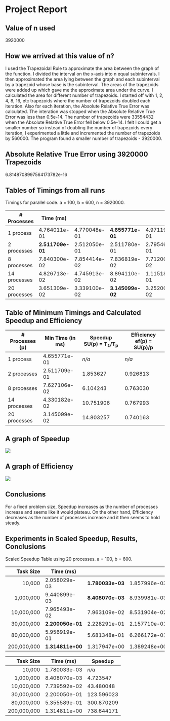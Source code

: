 # Project Report

## Value of n used
3920000

## How we arrived at this value of n?
I used the Trapezoidal Rule to approximate the area between the graph of the function. I divided the interval on the x-axis into n equal subintervals. I then approximated the area lying between the graph and each subinterval by a trapezoid whose base is the subinterval. The areas of the trapezoids were added up which gave me the approximate area under the curve. I calculated the area for different number of trapezoids. I started off with 1, 2, 4, 8, 16, etc trapezoids where the number of trapezoids doubled each iteration. Also for each iteration, the Absolute Relative True Error was calculated. The interation was stopped when the Absolute Relative True Error was less than 0.5e-14. The number of trapezoids were 33554432 when the Absolute Relative True Error fell below 0.5e-14. I felt I could get a smaller number so instead of doubling the number of trapezoids every iteration, I experimented a little and incremented the number of trapezoids by 560000. The program found a smaller number of trapezoids - 3920000.

## Absolute Relative True Error using 3920000 Trapezoids
6.8148708997564173782e-16

## Tables of Timings from all runs
Timings for parallel code. a = 100, b = 600, n = 3920000.

| \# Processes | Time (ms) |||||
|---|---|---|---|---|---|
| 1 process | 4.764011e-01 | 4.770048e-01 | **4.655771e-01** | 4.971199e-01 | 5.249851e-01 |
| 2 processes | **2.511709e-01** | 2.512050e-01 | 2.511780e-01 | 2.795460e-01 | 2.512329e-01 |
| 8 processes | 7.840300e-02 | 7.854414e-02 | 7.836819e-02 | 7.712007e-02 | **7.627106e-02** |
| 14 processes | 4.826713e-02 | 4.745913e-02 | 8.894110e-02 | 1.115181e-01 | **4.330182e-02** |
| 20 processes | 3.651309e-02 | 3.339100e-02 | **3.145099e-02** | 3.252006e-02 | 3.380013e-02 |


## Table of Minimum Timings and Calculated Speedup and Efficiency

| \# Processes (p) | Min Time (in ms) | Speedup SU(p) = T<sub>1</sub>/T<sub>p</sub> | Efficiency ef(p) = SU(p)/p |
|---|---|---|---|
| 1 process    | 4.655771e-01 | *n/a*     | *n/a* |
| 2 processes  | 2.511709e-01 |  1.853627 | 0.926813 |
| 8 processes  | 7.627106e-02 |  6.104243 | 0.763030 |
| 14 processes | 4.330182e-02 | 10.751906 | 0.767993 |
| 20 processes | 3.145099e-02 | 14.803257 | 0.740163 |


## A graph of Speedup
![](https://drive.google.com/uc?export=download&id=0B1-D_TgyHJtMSFZ1SFdYc1A2WU0)

## A graph of Efficiency
![](https://drive.google.com/uc?export=download&id=0B1-D_TgyHJtMcjBETzVCclc3eEU)


## Conclusions
For a fixed problem size, Speedup increases as the number of processes increase and seems like it would plateau. On the other hand, Efficiency decreases as the number of processes increase and it then seems to hold steady.

## Experiments in Scaled Speedup, Results, Conclusions 

Scaled Speedup Table using 20 processes. a = 100, b = 600.

|  Task Size | Time (ms) |||||
|---:|---|---|---|---|---|
|     10,000 | 2.058029e-03 | **1.780033e-03** | 1.857996e-03 | 1.970053e-03 | 1.799107e-03 |
|  1,000,000 | 9.440899e-03 | **8.408070e-03** | 8.939981e-03 | 8.759975e-03 | 9.773970e-03 |
| 10,000,000 | 7.965493e-02 | 7.963109e-02 | 8.531904e-02 | 8.485007e-02 | **7.739592e-02** |
| 30,000,000 | **2.200050e-01** | 2.228291e-01 | 2.157710e-01 | 2.288949e-01 | 2.266889e-01 |
| 80,000,000 | 5.956919e-01 | 5.681348e-01 | 6.266172e-01 | **5.355589e-01** | 5.937741e-01 |
| 200,000,000 | **1.314811e+00** | 1.317947e+00 | 1.389248e+00 | 1.346352e+00 | 1.456730e+00 |


|   Task Size | Time (ms)    | Speedup    |
|---:|---|---|
|      10,000 | 1.780033e-03 |      *n/a* |
|   1,000,000 | 8.408070e-03 |   4.723547 |
|  10,000,000 | 7.739592e-02 |  43.480048 |
|  30,000,000 | 2.200050e-01 | 123.596023 |
|  80,000,000 | 5.355589e-01 | 300.870209 |
| 200,000,000 | 1.314811e+00 | 738.644171 |